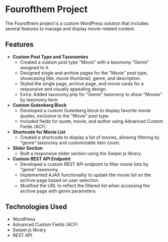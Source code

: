 # Fourofthem Project

The Fourofthem project is a custom WordPress solution that includes several features to manage and display movie-related content.

## Features

* **Custom Post Type and Taxonomies**
	+ Created a custom post type "Movie" with a taxonomy "Genre" assigned to it.
	+ Designed single and archive pages for the "Movie" post type, showcasing title, movie thumbnail, genre, and description.
	+ Styled the single page, archive page, and movie cards for a responsive and visually appealing design.
  + Extra: Added taxonomy.php for "Genre" taxonomy to show "Movies" by taxonomy term
* **Custom Gutenberg Block**
	+ Developed a custom Gutenberg block to display favorite movie quotes, exclusive to the "Movie" post type.
	+ Included fields for quote, movie, and author using Advanced Custom Fields (ACF).
* **Shortcode for Movie List**
	+ Created a shortcode to display a list of movies, allowing filtering by "genre" taxonomy and customizable item count.
* **Slider Section**
	+ Built a responsive slider section using the Swiper.js library.
* **Custom REST API Endpoint**
	+ Developed a custom REST API endpoint to filter movie lists by "genre" taxonomy.
	+ Implemented AJAX functionality to update the movie list on the archive page based on user selection.
	+ Modified the URL to reflect the filtered list when accessing the archive page with genre parameters.

## Technologies Used

* WordPress
* Advanced Custom Fields (ACF)
* Swiper.js library
* REST API
